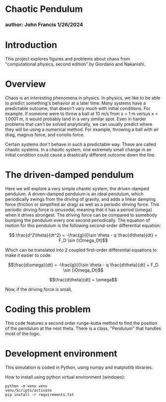 # Chaotic Pendulum
### author: John Francis 1/26/2024

# Introduction
This project explores figures and problems about chaos from "computational physics, second edition" by Giordano and Nakanishi.

# Overview
Chaos is an interesting phenomena in physics. In physics, we like to be able to predict something's behavior at a later time. Many systems have a predictable outcome, that doesn't vary much with initial conditions. For example. If someone were to throw a ball at 10 m/s from x = 1 m versus x = 1.0001 m, it would probably land in a very similar spot. Even in harder problems that can't be solved analytically, we can usually predict where they will be using a numerical method. For example, throwing a ball with air drag, magnus force, and coriolis force. 

Certain systems don't behave in such a predictable way. These are called chaotic systems. In a chaotic system, one extremely small change in an initial condition could cause a drastically different outcome down the line. 

# The driven-damped pendulum

Here we will explore a very simple chaotic system, the driven-damped pendulum. A driven-damped pendulum is an ideal pendulum, which periodically swings from the driving of gravity, and adds a linear damping force (friction or simplified air drag) as well as a periodic driving force. This periodic driving force is sinusodal, meaning that it has a period (omega) when it drives strongest. The driving force can be compared to somebody bumping the pendulum every one second periodically. The equation of motion for this pendulum is the following second-order differential equation:

$$ \frac{d^2\theta}{dt^2} = -\frac{g}{l}\sin \theta - q \frac{d\theta}{dt} + F_D \sin (\Omega_Dt)$$

Which can be translated into 2 coupled first-order differential equations to make it easier to code:

$$\frac{d\omega}{dt} = -\frac{g}{l}\sin \theta - q \frac{d\theta}{dt} + F_D \sin (\Omega_Dt)$$

$$\frac{d\theta}{dt} = \omega$$

Now, if the driving force is small, 





# Coding this problem

This code features a second order runge-kutta method to find the position of the pendulum at the next theta. There is a class, "Pendulum" that handles most of the logic. 

# Development environment

This simulation is coded in Python, using numpy and matplotlib libraries.

How to install using python virtual environment (windows):

```
python -m venv venv
venv/Scripts/activate
pip install -r requirements.txt
```

